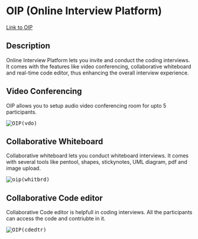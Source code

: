 # OIP (Online Interview Platform)

[Link to OIP](https://online-interview-platform.herokuapp.com/)

## Description

Online Interview Platform lets you invite and conduct the coding interviews. It comes with the features like video conferencing, collaborative whiteboard and real-time code editor, thus enhancing the overall interview experience.

## Video Conferencing

OIP allows you to setup audio video conferencing room for upto 5 participants. 

<kbd>
  
![OIP(vdo)](https://user-images.githubusercontent.com/53117129/142891415-7724ecdf-836b-4354-a782-b8d07b106590.gif)

</kbd>

## Collaborative Whiteboard

Collaborative whiteboard lets you conduct whiteboard interviews. It comes with several tools like pentool, shapes, stickynotes, UML diagram, pdf and image upload.

<kbd>
  
![oip(whitbrd)](https://user-images.githubusercontent.com/53117129/142894546-7f9e75cf-df36-409f-b55d-da6bf006ff4f.gif)

</kbd>

## Collaborative Code editor

Collaborative Code editor is helpfull in coding interviews. All the participants can access the code and contriubte in it.

<kbd>
    
![OIP(cdedtr)](https://user-images.githubusercontent.com/53117129/142896537-405fb375-f394-431a-beec-4c3915f2151e.gif)

</kbd>

